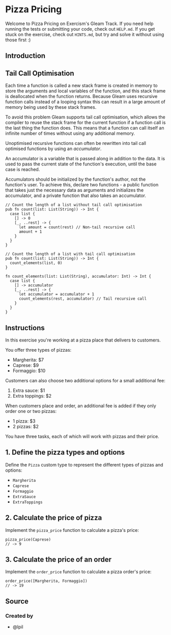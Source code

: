 # Pizza Pricing

Welcome to Pizza Pricing on Exercism's Gleam Track.
If you need help running the tests or submitting your code, check out `HELP.md`.
If you get stuck on the exercise, check out `HINTS.md`, but try and solve it without using those first :)

## Introduction

## Tail Call Optimisation

Each time a function is called a new stack frame is created in memory to store the arguments and local variables of the function, and this stack frame is deallocated when the function returns. Because Gleam uses recursive function calls instead of a looping syntax this can result in a large amount of memory being used by these stack frames.

To avoid this problem Gleam supports tail call optimisation, which allows the compiler to reuse the stack frame for the current function if a function call is the last thing the function does. This means that a function can call itself an infinite number of times without using any additional memory.

Unoptimised recursive functions can often be rewritten into tail call optimised functions by using an _accumulator_.

An accumulator is a variable that is passed along in addition to the data. It is used to pass the current state of the function's execution, until the base case is reached.

Accumulators should be initialized by the function's author, not the function's user. To achieve this, declare two functions - a public function that takes just the necessary data as arguments and initializes the accumulator, and a private function that also takes an accumulator.

```gleam
// Count the length of a list without tail call optimisation
pub fn count(list: List(String)) -> Int {
  case list {
    [] -> 0
    [_, ..rest] -> {
      let amount = count(rest) // Non-tail recursive call
      amount + 1
    }
  }
}
```

```gleam
// Count the length of a list with tail call optimisation
pub fn count(list: List(String)) -> Int {
  count_elements(list, 0)
}

fn count_elements(list: List(String), accumulator: Int) -> Int {
  case list {
    [] -> accumulator
    [_, ..rest] -> {
      let accumulator = accumulator + 1
      count_elements(rest, accumulator) // Tail recursive call
    }
  }
}
```

## Instructions

In this exercise you're working at a pizza place that delivers to customers.

You offer three types of pizzas:

- Margherita: \$7
- Caprese: \$9
- Formaggio: \$10

Customers can also choose two additional options for a small additional fee:

1. Extra sauce: \$1
1. Extra toppings: \$2

When customers place and order, an additional fee is added if they only order one or two pizzas:

- 1 pizza: \$3
- 2 pizzas: \$2

You have three tasks, each of which will work with pizzas and their price.

## 1. Define the pizza types and options

Define the `Pizza` custom type to represent the different types of pizzas and options:

- `Margherita`
- `Caprese`
- `Formaggio`
- `ExtraSauce`
- `ExtraToppings`

## 2. Calculate the price of pizza

Implement the `pizza_price` function to calculate a pizza's price:

```gleam
pizza_price(Caprese)
// -> 9
```

## 3. Calculate the price of an order

Implement the `order_price` function to calculate a pizza order's price:

```gleam
order_price([Margherita, Formaggio])
// -> 19
```

## Source

### Created by

- @lpil